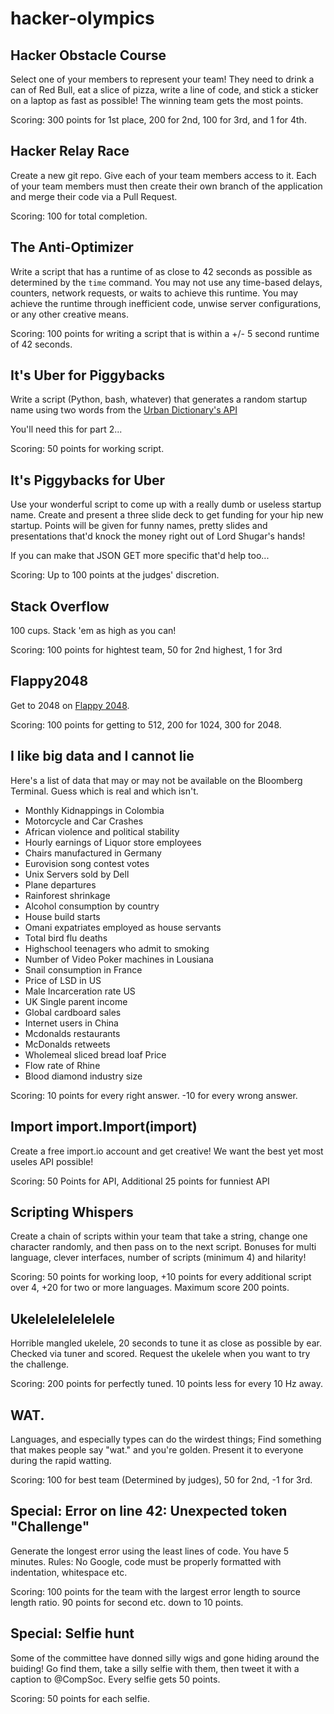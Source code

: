 hacker-olympics
===============


Hacker Obstacle Course
----------------------

Select one of your members to represent your team! They need to drink a can of Red Bull, eat a slice of pizza, write a line of code, and stick a sticker on a laptop as 
fast as possible! The winning team gets the most points.

Scoring: 300 points for 1st place, 200 for 2nd, 100 for 3rd, and 1 for 4th.


Hacker Relay Race
-----------------

Create a new git repo. Give each of your team members access to it. Each of your team members must then create their own branch of the application and merge their code via a Pull Request.

Scoring: 100 for total completion.


The Anti-Optimizer
------------------

Write a script that has a runtime of as close to 42 seconds as possible as determined by the `time` command. You may not use any time-based delays, counters, network requests, 
or waits to achieve this runtime. You may achieve the runtime through inefficient code, unwise server configurations, or any other creative means.

Scoring: 100 points for writing a script that is within a +/- 5 second runtime of 42 seconds.


It's Uber for Piggybacks
------------------------

Write a script (Python, bash, whatever) that generates a random startup name using two words from the [Urban Dictionary's API](http://api.urbandictionary.com/v0/random)

You'll need this for part 2...

Scoring: 50 points for working script.


It's Piggybacks for Uber
------------------------

Use your wonderful script to come up with a really dumb or useless startup name. Create and present a three slide deck to get funding for your hip new startup. Points 
will be given for funny names, pretty slides and presentations that'd knock the money right out of Lord Shugar's hands!

If you can make that JSON GET more specific that'd help too...

Scoring: Up to 100 points at the judges' discretion.


Stack Overflow
--------------

100 cups. Stack 'em as high as you can!

Scoring: 100 points for hightest team, 50 for 2nd highest, 1 for 3rd


Flappy2048
----------

Get to 2048 on [Flappy 2048](http://flappy2048.com/).

Scoring: 100 points for getting to 512, 200 for 1024, 300 for 2048.


I like big data and I cannot lie
--------------------------------

Here's a list of data that may or may not be available on the Bloomberg Terminal. Guess which is real and which isn't.

 * Monthly Kidnappings in Colombia
 * Motorcycle and Car Crashes
 * African violence and political stability
 * Hourly earnings of Liquor store employees
 * Chairs manufactured in Germany
 * Eurovision song contest votes
 * Unix Servers sold by Dell
 * Plane departures
 * Rainforest shrinkage
 * Alcohol consumption by country
 * House build starts
 * Omani expatriates employed as house servants
 * Total bird flu deaths
 * Highschool teenagers who admit to smoking
 * Number of Video Poker machines in Lousiana
 * Snail consumption in France
 * Price of LSD in US
 * Male Incarceration rate US
 * UK Single parent income
 * Global cardboard sales
 * Internet users in China
 * Mcdonalds restaurants
 * McDonalds retweets
 * Wholemeal sliced bread loaf Price
 * Flow rate of Rhine
 * Blood diamond industry size

Scoring: 10 points for every right answer. -10 for every wrong answer.


Import import.Import(import)
----------------------------

Create a free import.io account and get creative! We want the best yet most useles API possible!

Scoring: 50 Points for API, Additional 25 points for funniest API


Scripting Whispers
------------------

Create a chain of scripts within your team that take a string, change one character randomly, and then pass on to the next script. Bonuses for multi language, 
clever interfaces, number of scripts (minimum 4) and hilarity! 

Scoring: 50 points for working loop, +10 points for every additional script over 4, +20 for two or more languages. Maximum score 200 points.


Ukelelelelelelele
-----------------

Horrible mangled ukelele, 20 seconds to tune it as close as possible by ear. Checked via tuner and scored. Request the ukelele when you want to try the challenge.

Scoring: 200 points for perfectly tuned. 10 points less for every 10 Hz away.


WAT.
----

Languages, and especially types can do the wirdest things; Find something that makes people say "wat." and you're golden. Present it to everyone during the rapid watting.

Scoring: 100 for best team (Determined by judges), 50 for 2nd, -1 for 3rd.


Special: Error on line 42: Unexpected token "Challenge"
-------------------------------------------------------

Generate the longest error using the least lines of code. You have 5 minutes. Rules: No Google, code must be properly formatted with indentation, whitespace etc.

Scoring: 100 points for the team with the largest error length to source length ratio. 90 points for second etc. down to 10 points.


Special: Selfie hunt
--------------------

Some of the committee have donned silly wigs and gone hiding around the buiding! Go find them, take a silly selfie with them, then tweet it with a caption to @CompSoc. 
Every selfie gets 50 points.

Scoring: 50 points for each selfie.
